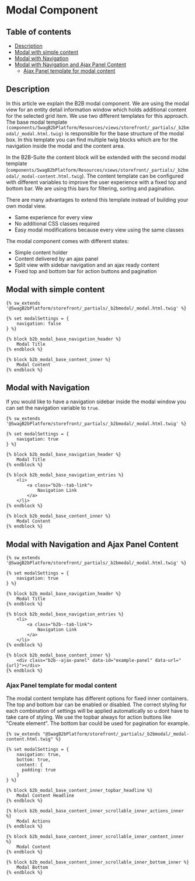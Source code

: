 # Modal Component

## Table of contents

* [Description](#description)
* [Modal with simple content](#modal-with-simple-content)
* [Modal with Navigation](#modal-with-navigation)
* [Modal with Navigation and Ajax Panel Content](#modal-with-navigation-and-ajax-panel-content)
  * [Ajax Panel template for modal content](#ajax-panel-template-for-modal-content)

## Description

In this article we explain the B2B modal component. We are using the modal view for an entity detail information window which holds additional content for the selected grid item. We use two different templates for this approach. The base modal template `(components/SwagB2bPlatform/Resources/views/storefront/_partials/_b2bmodal/_modal.html.twig)` is responsible for the base structure of the modal box. In this template you can find multiple twig blocks which are for the navigation inside the modal and the content area.

In the B2B-Suite the content block will be extended with the second modal template (`components/SwagB2bPlatform/Resources/views/storefront/_partials/_b2bmodal/_modal-content.html.twig`). The content template can be configured with different variables to improve the user experience with a fixed top and bottom bar. We are using this bars for filtering, sorting and pagination.

There are many advantages to extend this template instead of building your own modal view.

* Same experience for every view
* No additional CSS classes required
* Easy modal modifications because every view using the same classes

The modal component comes with different states:

* Simple content holder
* Content delivered by an ajax panel
* Split view with sidebar navigation and an ajax ready content
* Fixed top and bottom bar for action buttons and pagination

## Modal with simple content

<CodeBlock>


```twig
{% sw_extends '@SwagB2bPlatform/storefront/_partials/_b2bmodal/_modal.html.twig' %}

{% set modalSettings = {
    navigation: false
} %}

{% block b2b_modal_base_navigation_header %}
    Modal Title
{% endblock %}

{% block b2b_modal_base_content_inner %}
    Modal Content
{% endblock %}
```


</CodeBlock>

## Modal with Navigation

If you would like to have a navigation sidebar inside the modal window you can set the navigation variable to `true`.

<CodeBlock>


```twig
{% sw_extends '@SwagB2bPlatform/storefront/_partials/_b2bmodal/_modal.html.twig' %}

{% set modalSettings = {
    navigation: true
} %}

{% block b2b_modal_base_navigation_header %}
    Modal Title
{% endblock %}

{% block b2b_modal_base_navigation_entries %}
    <li>
        <a class="b2b--tab-link">
            Navigation Link
        </a>
    </li>
{% endblock %}

{% block b2b_modal_base_content_inner %}
    Modal Content
{% endblock %}
```


</CodeBlock>

## Modal with Navigation and Ajax Panel Content

<CodeBlock>


```twig
{% sw_extends '@SwagB2bPlatform/storefront/_partials/_b2bmodal/_modal.html.twig' %}

{% set modalSettings = {
    navigation: true
} %}

{% block b2b_modal_base_navigation_header %}
    Modal Title
{% endblock %}

{% block b2b_modal_base_navigation_entries %}
    <li>
        <a class="b2b--tab-link">
            Navigation Link
        </a>
    </li>
{% endblock %}

{% block b2b_modal_base_content_inner %}
    <div class="b2b--ajax-panel" data-id="example-panel" data-url="{url}"></div>
{% endblock %}
```


</CodeBlock>

### Ajax Panel template for modal content

The modal content template has different options for fixed inner containers. The top and bottom bar can be enabled or disabled. The correct styling for each combination of settings will be applied automatically so u dont have to take care of styling. We use the topbar always for action buttons like "Create element". The bottom bar could be used for pagination for example.

<CodeBlock>


```twig
{% sw_extends "@SwagB2bPlatform/storefront/_partials/_b2bmodal/_modal-content.html.twig" %}

{% set modalSettings = {
    navigation: true,
    bottom: true,
    content: {
      padding: true
    }
} %}

{% block b2b_modal_base_content_inner_topbar_headline %}
    Modal Content Headline
{% endblock %}

{% block b2b_modal_base_content_inner_scrollable_inner_actions_inner %}
    Modal Actions
{% endblock %}

{% block b2b_modal_base_content_inner_scrollable_inner_content_inner %}
    Modal Content
{% endblock %}

{% block b2b_modal_base_content_inner_scrollable_inner_bottom_inner %}
    Modal Bottom
{% endblock %}
```


</CodeBlock>
